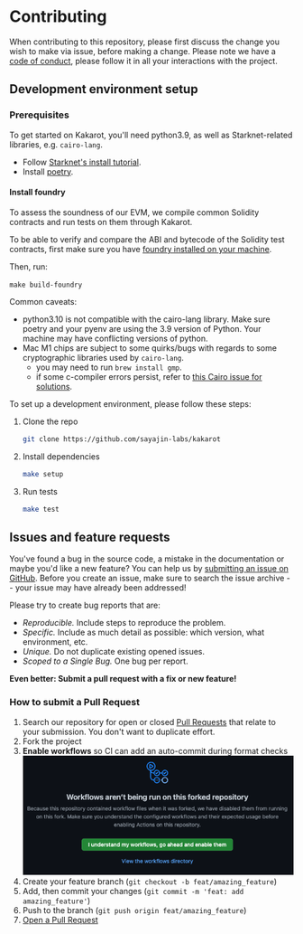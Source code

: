 # Contributing

When contributing to this repository, please first discuss the change you wish
to make via issue, before making a change. Please note we have a
[code of conduct](CODE_OF_CONDUCT.md), please follow it in all your interactions
with the project.

## Development environment setup

### Prerequisites

To get started on Kakarot, you'll need python3.9, as well as Starknet-related
libraries, e.g. `cairo-lang`.

- Follow
  [Starknet's install tutorial](https://www.cairo-lang.org/docs/quickstart.html).
- Install [poetry](https://python-poetry.org/docs/).

#### Install foundry

To assess the soundness of our EVM, we compile common Solidity contracts and run
tests on them through Kakarot.

To be able to verify and compare the ABI and bytecode of the Solidity test
contracts, first make sure you have
[foundry installed on your machine](https://book.getfoundry.sh/getting-started/installation).

Then, run:

`make build-foundry`

Common caveats:

- python3.10 is not compatible with the cairo-lang library. Make sure poetry and
  your pyenv are using the 3.9 version of Python. Your machine may have
  conflicting versions of python.
- Mac M1 chips are subject to some quirks/bugs with regards to some
  cryptographic libraries used by `cairo-lang`.
  - you may need to run `brew install gmp`.
  - if some c-compiler errors persist, refer to
    [this Cairo issue for solutions](https://github.com/OpenZeppelin/nile/issues/22).

To set up a development environment, please follow these steps:

1. Clone the repo

   ```sh
   git clone https://github.com/sayajin-labs/kakarot
   ```

2. Install dependencies

   ```sh
   make setup
   ```

3. Run tests

   ```sh
   make test
   ```

## Issues and feature requests

You've found a bug in the source code, a mistake in the documentation or maybe
you'd like a new feature? You can help us by
[submitting an issue on GitHub](https://github.com/sayajin-labs/kakarot/issues/new/choose).
Before you create an issue, make sure to search the issue archive -- your issue
may have already been addressed!

Please try to create bug reports that are:

- _Reproducible._ Include steps to reproduce the problem.
- _Specific._ Include as much detail as possible: which version, what
  environment, etc.
- _Unique._ Do not duplicate existing opened issues.
- _Scoped to a Single Bug._ One bug per report.

**Even better: Submit a pull request with a fix or new feature!**

### How to submit a Pull Request

1. Search our repository for open or closed
   [Pull Requests](https://github.com/sayajin-labs/kakarot/pulls) that relate to
   your submission. You don't want to duplicate effort.
2. Fork the project
3. **Enable workflows** so CI can add an auto-commit during format checks
   ![enable-workflow](/docs/img/github_workflows.png)
4. Create your feature branch (`git checkout -b feat/amazing_feature`)
5. Add, then commit your changes (`git commit -m 'feat: add amazing_feature'`)
6. Push to the branch (`git push origin feat/amazing_feature`)
7. [Open a Pull Request](https://github.com/sayajin-labs/kakarot/compare?expand=1)
